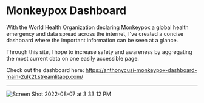# Monkeypox Dashboard

With the World Health Organization declaring Monkeypox a global health emergency and data spread across the internet, I've created a concise dashboard where the important information can be seen at a glance.

Through this site, I hope to increase safety and awareness by aggregating the most current data on one easily accessible page.

Check out the dashboard here: https://anthonycusi-monkeypox-dashboard-main-2ulk2f.streamlitapp.com/

-----

![Screen Shot 2022-08-07 at 3 33 12 PM](https://user-images.githubusercontent.com/94736149/183313571-d18246c0-644e-488a-9097-419d13aa6e3e.png)
